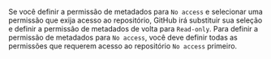 Se você definir a permissão de metadados para `No access` e selecionar uma permissão que exija acesso ao repositório, GitHub irá substituir sua seleção e definir a permissão de metadados de volta para `Read-only`. Para definir a permissão de metadados para `No access`, você deve definir todas as permissões que requerem acesso ao repositório `No access` primeiro.
